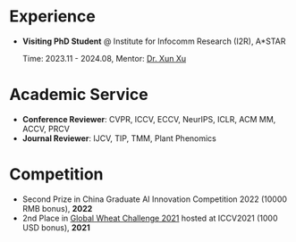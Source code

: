 # Experience
- **Visiting PhD Student** @ Institute for Infocomm Research (I2R), A*STAR

  Time: 2023.11 - 2024.08, Mentor: [Dr. Xun Xu](https://alex-xun-xu.github.io/)


# Academic Service
- **Conference Reviewer**: CVPR, ICCV, ECCV, NeurIPS, ICLR, ACM MM, ACCV, PRCV
- **Journal Reviewer**: IJCV, TIP, TMM, Plant Phenomics


# Competition
- Second Prize in China Graduate AI Innovation Competition 2022 (10000 RMB bonus), **2022**
- 2nd Place in [Global Wheat Challenge 2021](https://www.aicrowd.com/challenges/global-wheat-challenge-2021) hosted at ICCV2021 (1000 USD bonus), **2021**
